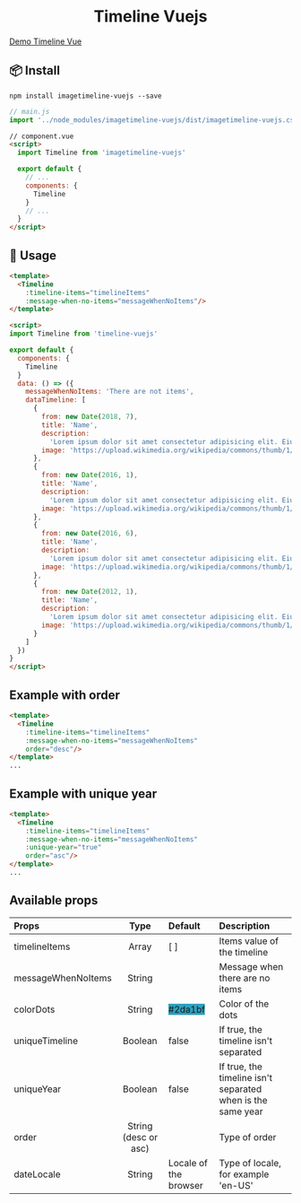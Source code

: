 <h1 style="text-align: center;">Timeline Vuejs</h1>

<!-- [![npm](https://img.shields.io/npm/v/timeline-vuejs.svg?colorB=brightgreen)](https://www.npmjs.com/package/timeline.vuejs)
[![downloads](https://img.shields.io/npm/dw/timeline-vuejs.svg)](https://www.npmjs.com/package/timeline.vuejs)
[![Twitter](https://img.shields.io/twitter/url/https/www.npmjs.com/package/timeline-vuejs.svg?style=social)](https://twitter.com/intent/tweet?text=Wow:&url=https%3A%2F%2Fwww.npmjs.com%2Fpackage%2Ftimeline-vuejs) -->

[Demo Timeline Vue](https://codesandbox.io/s/n094ypklvl)

## 📦 Install

```
npm install imagetimeline-vuejs --save
```

```js
// main.js
import '../node_modules/imagetimeline-vuejs/dist/imagetimeline-vuejs.css'
```

```html
// component.vue
<script>
  import Timeline from 'imagetimeline-vuejs'

  export default {
    // ...
    components: {
      Timeline
    }
    // ...
  }
</script>
```

## 🔧 Usage

```html
<template>
  <Timeline
    :timeline-items="timelineItems"
    :message-when-no-items="messageWhenNoItems"/>
</template>

<script>
import Timeline from 'timeline-vuejs'

export default {
  components: {
    Timeline
  }
  data: () => ({
    messageWhenNoItems: 'There are not items',
    dataTimeline: [
      {
        from: new Date(2018, 7),
        title: 'Name',
        description:
          'Lorem ipsum dolor sit amet consectetur adipisicing elit. Eius earum architecto dolor, vitae magnam voluptate accusantium assumenda numquam error mollitia, officia facere consequuntur reprehenderit cum voluptates, ea tempore beatae unde.',
        image: 'https://upload.wikimedia.org/wikipedia/commons/thumb/1/15/Kreta_-_Europastra%C3%9Fe75_1.jpg/500px-Kreta_-_Europastra%C3%9Fe75_1.jpg'
      },
      {
        from: new Date(2016, 1),
        title: 'Name',
        description:
          'Lorem ipsum dolor sit amet consectetur adipisicing elit. Eius earum architecto dolor, vitae magnam voluptate accusantium assumenda numquam error mollitia, officia facere consequuntur reprehenderit cum voluptates, ea tempore beatae unde.',
        image: 'https://upload.wikimedia.org/wikipedia/commons/thumb/1/15/Kreta_-_Europastra%C3%9Fe75_1.jpg/500px-Kreta_-_Europastra%C3%9Fe75_1.jpg'
      },
      {
        from: new Date(2016, 6),
        title: 'Name',
        description:
          'Lorem ipsum dolor sit amet consectetur adipisicing elit. Eius earum architecto dolor, vitae magnam voluptate accusantium assumenda numquam error mollitia, officia facere consequuntur reprehenderit cum voluptates, ea tempore beatae unde.',
        image: 'https://upload.wikimedia.org/wikipedia/commons/thumb/1/15/Kreta_-_Europastra%C3%9Fe75_1.jpg/500px-Kreta_-_Europastra%C3%9Fe75_1.jpg'
      },
      {
        from: new Date(2012, 1),
        title: 'Name',
        description:
          'Lorem ipsum dolor sit amet consectetur adipisicing elit. Eius earum architecto dolor, vitae magnam voluptate accusantium assumenda numquam error mollitia, officia facere consequuntur reprehenderit cum voluptates, ea tempore beatae unde.',
        image: 'https://upload.wikimedia.org/wikipedia/commons/thumb/1/15/Kreta_-_Europastra%C3%9Fe75_1.jpg/500px-Kreta_-_Europastra%C3%9Fe75_1.jpg'
      }
    ]
  })
}
</script>
```

## Example with order

```html
<template>
  <Timeline
    :timeline-items="timelineItems"
    :message-when-no-items="messageWhenNoItems"
    order="desc"/>
</template>
...
```

## Example with unique year

```html
<template>
  <Timeline
    :timeline-items="timelineItems"
    :message-when-no-items="messageWhenNoItems"
    :unique-year="true"
    order="asc"/>
</template>
...
```

## Available props

| **Props**          |       **Type**       | **Default**                                            | **Description**                                             |
| :----------------- | :------------------: | :----------------------------------------------------- | :---------------------------------------------------------- |
| timelineItems      |        Array         | [ ]                                                    | Items value of the timeline                                 |
| messageWhenNoItems |        String        |                                                        | Message when there are no items                             |
| colorDots          |        String        | <span style="background-color:#2da1bf;">#2da1bf</span> | Color of the dots                                           |
| uniqueTimeline     |       Boolean        | false                                                  | If true, the timeline isn't separated                       |
| uniqueYear         |       Boolean        | false                                                  | If true, the timeline isn't separated when is the same year |
| order              | String (desc or asc) |                                                        | Type of order                                               |
| dateLocale         | String               | Locale of the browser                                  | Type of locale, for example 'en-US'                         |
